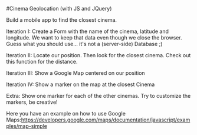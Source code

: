 #Cinema Geolocation (with JS and JQuery)



Build a mobile app to find the closest cinema.

Iteration I: 
Create a Form with the name of the cinema, latitude and longitude. We want to keep that data even though we close the browser. Guess what you should use... it's not a (server-side) Database ;)

Iteration II:
Locate our position. Then look for the closest cinema. Check out this function for the distance.

Iteration III:
Show a Google Map centered on our position

Iteration IV:
Show a marker on the map at the closest Cinema

Extra: 
Show one marker for each of the other cinemas. Try to customize the markers, be creative!

Here you have an example on how to use Google Maps:https://developers.google.com/maps/documentation/javascript/examples/map-simple



